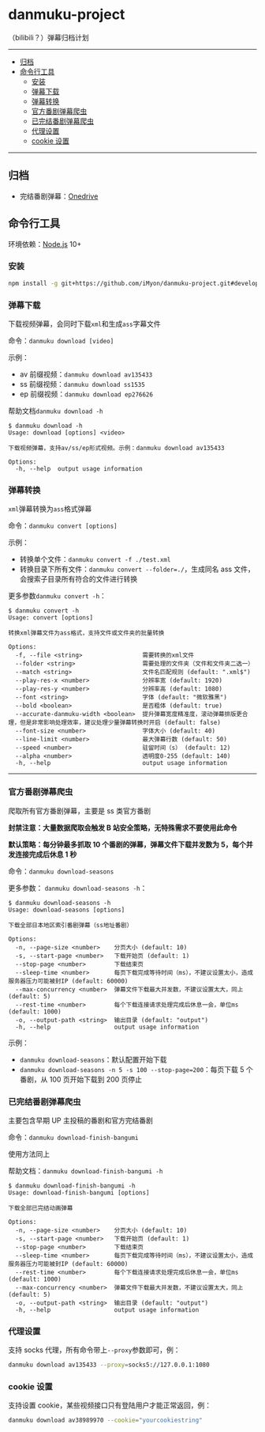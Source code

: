 # danmuku-project

（bilibili？）弹幕归档计划

---

- [归档](#归档)
- [命令行工具](#命令行工具)
  - [安装](#安装)
  - [弹幕下载](#弹幕下载)
  - [弹幕转换](#命令行工具)
  - [官方番剧弹幕爬虫](#官方番剧弹幕爬虫)
  - [已完结番剧弹幕爬虫](#已完结番剧弹幕爬虫)
  - [代理设置](#代理设置)
  - [cookie 设置](#cookie设置)

---

## 归档

- 完结番剧弹幕：[Onedrive](https://1drv.ms/u/s!Ah5dJipbGetNng1XDMcv32xoJEDV?e=XlEfWs)

## 命令行工具

环境依赖：[Node.js](https://nodejs.org/zh-cn/download/) 10+

### 安装

```bash
npm install -g git+https://github.com/iMyon/danmuku-project.git#develop
```

### 弹幕下载

下载视频弹幕，会同时下载`xml`和生成`ass`字幕文件

命令：`danmuku download [video]`

示例：

- av 前缀视频：`danmuku download av135433`
- ss 前缀视频：`danmuku download ss1535`
- ep 前缀视频：`danmuku download ep276626`

帮助文档`danmuku download -h`

```shell
$ danmuku download -h
Usage: download [options] <video>

下载视频弹幕，支持av/ss/ep形式视频。示例：danmuku download av135433

Options:
  -h, --help  output usage information
```

### 弹幕转换

`xml`弹幕转换为`ass`格式弹幕

命令：`danmuku convert [options]`

示例：

- 转换单个文件：`danmuku convert -f ./test.xml`
- 转换目录下所有文件：`danmuku convert --folder=./`，生成同名 ass 文件，会搜索子目录所有符合的文件进行转换

更多参数`danmuku convert -h`：

```shell
$ danmuku convert -h
Usage: convert [options]

转换xml弹幕文件为ass格式，支持文件或文件夹的批量转换

Options:
  -f, --file <string>                 需要转换的xml文件
  --folder <string>                   需要处理的文件夹（文件和文件夹二选一）
  --match <string>                    文件名匹配规则 (default: ".xml$")
  --play-res-x <number>               分辨率宽 (default: 1920)
  --play-res-y <number>               分辨率高 (default: 1080)
  --font <string>                     字体 (default: "微软雅黑")
  --bold <boolean>                    是否粗体 (default: true)
  --accurate-danmuku-width <boolean>  提升弹幕宽度精准度，滚动弹幕排版更合理，但是非常影响处理效率，建议处理少量弹幕转换时开启 (default: false)
  --font-size <number>                字体大小 (default: 40)
  --line-limit <number>               最大弹幕行数 (default: 50)
  --speed <number>                    驻留时间（s） (default: 12)
  --alpha <number>                    透明度0-255 (default: 140)
  -h, --help                          output usage information
```

---

### 官方番剧弹幕爬虫

爬取所有官方番剧弹幕，主要是 ss 类官方番剧

**封禁注意：大量数据爬取会触发 B 站安全策略，无特殊需求不要使用此命令**

**默认策略：每分钟最多抓取 10 个番剧的弹幕，弹幕文件下载并发数为 5，每个并发连接完成后休息 1 秒**

命令：`danmuku download-seasons`

更多参数： `danmuku download-seasons -h`：

```shell
$ danmuku download-seasons -h
Usage: download-seasons [options]

下载全部日本地区索引番剧弹幕（ss地址番剧）

Options:
  -n, --page-size <number>    分页大小 (default: 10)
  -s, --start-page <number>   下载开始页 (default: 1)
  --stop-page <number>        下载结束页
  --sleep-time <number>       每页下载完成等待时间（ms），不建议设置太小，造成服务器压力可能被封IP (default: 60000)
  --max-concurrency <number>  弹幕文件下载最大并发数，不建议设置太大，同上 (default: 5)
  --rest-time <number>        每个下载连接请求处理完成后休息一会，单位ms (default: 1000)
  -o, --output-path <string>  输出目录 (default: "output")
  -h, --help                  output usage information
```

示例：

- `danmuku download-seasons`：默认配置开始下载
- `danmuku download-seasons -n 5 -s 100 --stop-page=200`：每页下载 5 个番剧，从 100 页开始下载到 200 页停止

### 已完结番剧弹幕爬虫

主要包含早期 UP 主投稿的番剧和官方完结番剧

命令：`danmuku download-finish-bangumi`

使用方法同上

帮助文档：`danmuku download-finish-bangumi -h`

```shell
$ danmuku download-finish-bangumi -h
Usage: download-finish-bangumi [options]

下载全部已完结动画弹幕

Options:
  -n, --page-size <number>    分页大小 (default: 10)
  -s, --start-page <number>   下载开始页 (default: 1)
  --stop-page <number>        下载结束页
  --sleep-time <number>       每页下载完成等待时间（ms），不建议设置太小，造成服务器压力可能被封IP (default: 60000)
  --rest-time <number>        每个下载连接请求处理完成后休息一会，单位ms (default: 1000)
  --max-concurrency <number>  弹幕文件下载最大并发数，不建议设置太大，同上 (default: 5)
  -o, --output-path <string>  输出目录 (default: "output")
  -h, --help                  output usage information
```

### 代理设置

支持 socks 代理，所有命令带上`--proxy`参数即可，例：

```bash
danmuku download av135433 --proxy=socks5://127.0.0.1:1080
```

### cookie 设置

支持设置 cookie，某些视频接口只有登陆用户才能正常返回，例：

```bash
danmuku download av38989970 --cookie="yourcookiestring"
```
